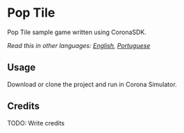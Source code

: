 # Pop Tile

Pop Tile sample game written using CoronaSDK.

*Read this in other languages: [English](README.md), [Portuguese](README.pt.md)*

## Usage

Download or clone the project and run in Corona Simulator.

## Credits

TODO: Write credits
